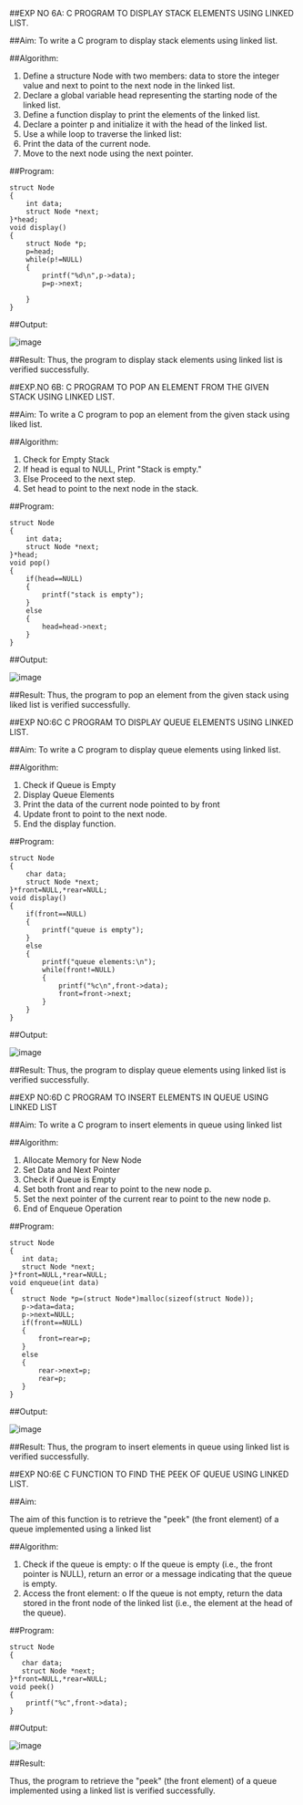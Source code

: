 
##EXP NO 6A: C PROGRAM TO DISPLAY STACK ELEMENTS USING LINKED LIST.

##Aim:
To write a C program to display stack elements using linked list.

##Algorithm:
1.	Define a structure Node with two members: data to store the integer value and next to point to the next node in the linked list.
2.	Declare a global variable head representing the starting node of the linked list.
3.	Define a function display to print the elements of the linked list.
4.	Declare a pointer p and initialize it with the head of the linked list.
5.	Use a while loop to traverse the linked list:
6.	Print the data of the current node.
7.	Move to the next node using the next pointer.
 
##Program:
```
struct Node
{
    int data;
    struct Node *next;
}*head;
void display()
{
    struct Node *p; 
    p=head;
    while(p!=NULL)
    {
        printf("%d\n",p->data);
        p=p->next;
        
    }
}
```


##Output:

![image](https://github.com/user-attachments/assets/0f0e196a-11a8-445e-865d-f86322a9e5b3)




##Result:
Thus, the program to display stack elements using linked list is verified successfully. 



##EXP.NO 6B: C PROGRAM TO POP AN ELEMENT FROM THE GIVEN STACK USING 
LINKED LIST.

##Aim:
To write a C program to pop an element from the given stack using liked list.

##Algorithm:
1.	Check for Empty Stack
2.	If head is equal to NULL, Print "Stack is empty."
3.	Else Proceed to the next step.
4.	Set head to point to the next node in the stack.
 
##Program:
```
struct Node
{
    int data;
    struct Node *next;
}*head; 
void pop()
{
    if(head==NULL)
    {
        printf("stack is empty");        
    }
    else
    {
        head=head->next;    
    }
}
```




##Output:

![image](https://github.com/user-attachments/assets/5badad07-afb7-401f-87fb-74394268dd92)




##Result:
Thus, the program to pop an element from the given stack using liked list is verified successfully.

 
##EXP NO:6C C PROGRAM TO DISPLAY QUEUE ELEMENTS USING LINKED LIST.

##Aim:
To write a C program to display queue elements using linked list.

##Algorithm:
1.	Check if Queue is Empty
2.	Display Queue Elements
3.	Print the data of the current node pointed to by front
4.	Update front to point to the next node.
5.	End the display function.
 
##Program:

```
struct Node
{
    char data;
    struct Node *next;
}*front=NULL,*rear=NULL;
void display()
{
    if(front==NULL)
    {
        printf("queue is empty");        
    }
    else
    {
        printf("queue elements:\n");
        while(front!=NULL)
        {
            printf("%c\n",front->data);
            front=front->next;      
        }   
    }
}
```


##Output:

![image](https://github.com/user-attachments/assets/fb07e730-bc98-4dea-9936-77ff32253d18)


##Result:
Thus, the program to display queue elements using linked list is verified successfully.


 
##EXP NO:6D C PROGRAM TO INSERT ELEMENTS IN QUEUE USING LINKED LIST

##Aim:
To write a C program to insert elements in queue using linked list

##Algorithm:
1.	Allocate Memory for New Node
2.	Set Data and Next Pointer
3.	Check if Queue is Empty
4.	Set both front and rear to point to the new node p.
5.	Set the next pointer of the current rear to point to the new node p.
6.	End of Enqueue Operation
 
##Program:
```
struct Node
{
   int data;
   struct Node *next;
}*front=NULL,*rear=NULL;
void enqueue(int data)
{
   struct Node *p=(struct Node*)malloc(sizeof(struct Node));
   p->data=data;
   p->next=NULL;
   if(front==NULL)
   {
       front=rear=p;   
   }
   else
   {
       rear->next=p; 
       rear=p;  
   }
}
```




##Output:

![image](https://github.com/user-attachments/assets/f77cf131-9a13-49ca-be70-0ba860b6ae11)

##Result:
Thus, the program to insert elements in queue using linked list is verified successfully.



##EXP NO:6E C FUNCTION TO FIND THE PEEK OF QUEUE USING LINKED LIST.


##Aim:

The aim of this function is to retrieve the "peek" (the front element) of a queue implemented using a linked list

##Algorithm:

1.	Check if the queue is empty:
o	If the queue is empty (i.e., the front pointer is NULL), return an error or a message indicating that the queue is empty.
2.	Access the front element:
o	If the queue is not empty, return the data stored in the front node of the linked list (i.e., the element at the head of the queue).

##Program:
```
struct Node
{
   char data;
   struct Node *next;
}*front=NULL,*rear=NULL;
void peek()
{
    printf("%c",front->data);
}
```



##Output:

![image](https://github.com/user-attachments/assets/3a4f9d10-d509-472e-8258-4f124573a574)



##Result:

Thus, the program to retrieve the "peek" (the front element) of a queue implemented using a linked list is verified successfully.


